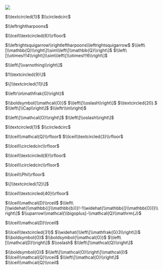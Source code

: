 ![](https://www.nta.go.jp/tmp/dcbfd228-86ff-40fd-bd67-798d19783a46/images/134bdd0ef53671e4091769ad1a2be900d125020c426d0c6a20ff91986026b263.jpg)

$\\textcircled{1}$ $\\circledcirc$

$\\leftrightharpoons$

$\\lceil\\textcircled{6}\\rfloor$

$\\leftrightsquigarrow\\rightleftharpoons\\leftrightsquigarrow$ $\\left\[\\mathbb{Q}\\right\]\\sim\\left\[\\mathbb{Q}\\right\]$ $\\left\[\\otimes!!!4\\right\]\\sim\\left\[\\otimes!!!6\\right\]$

$\\left\[\\varnothing\\right\]$

$1\\textcircled{9}\]$

$\[\\textcircled{11}\]$

$\\leftr\\in\\mathfrak{G}\\right}$

$\\boldsymbol{\\mathcal{O}}$ $\\left\[\\oslash\\right\]$ $\\textcircled{20}.$ $\\left\[\\Cap\\right\]$ $\\leftr\\in\\right)$

$\\left\[\\mathcal{O}\\right\]$ $\\left\[\\oslash\\right\]$

$\\textcircled{1}$ $\\circledcirc$

$\\lceil\\mathcal{Q}\\rfloor$ $\\lceil\\textcircled{3}\\rfloor$

$\\lceil\\circledcirc\\rfloor$

$\\lceil\\textcircled{8}\\rfloor$

$\\lceil\\circledcirc\\rfloor$

$\\lceil\\Phi\\rfloor$

$\[\\textcircled{12}\]$

$\\lceil\\textcircled{40}\\rfloor$

$\\lceil\\mathcal{D}\\rceil$ $\\left\[\\widehat{\\mathbb{(}\\mathbb{b})}!-!\\widehat{\\mathbb{(}\\mathbb{O})}\\right\]$ $\\uparrow\\mathcal{\\bigoplus}-\\mathcal{Q}\\mathrm{J}$

$\\lceil\\mathcal{D}\\rceil$

$\\lceil\\textcircled{31}$ $\\widehat{\\left\[\\mathfrak{G}3\\right\]}$ $\\boldsymbol{O}$ $\\boldsymbol{\\mathcal{O}}$ $\\left\[\\mathcal{D}\\right\]$ $\\oslash$ $\\left\[\\mathcal{Q}\\right\]$

$\\boldsymbol{O}$ $\\left\[\\mathcal{O}\\right\]\\mathcal{I}$ $\\lceil\\mathcal{Q}\\rceil$ $\\left\[\\mathcal{O}\\right\]$ $\\lceil\\mathcal{Q}\\rceil$